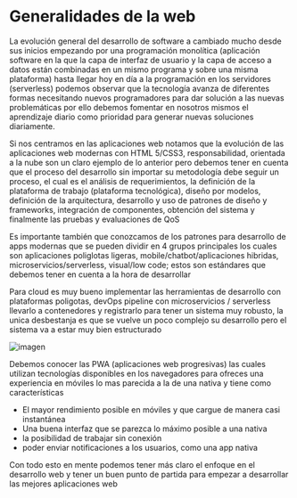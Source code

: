 
# Generalidades de la web

La evolución general del desarrollo de software a cambiado mucho desde sus inicios empezando por una programación monolítica (aplicación software en la que la capa de interfaz de usuario y la capa de acceso a datos están combinadas en un mismo programa y sobre una misma plataforma) hasta llegar hoy en día a la programación en los servidores (serverless) podemos observar que la tecnología avanza de diferentes formas necesitando nuevos programadores para dar solución a las nuevas problemáticas por ello debemos fomentar en nosotros mismos el aprendizaje diario como prioridad para generar nuevas soluciones diariamente.

Si nos centramos en las aplicaciones web notamos que la evolución de las aplicaciones web modernas con HTML 5/CSS3, responsabilidad, orientada a la nube son un claro ejemplo de lo anterior pero debemos tener en cuenta que el proceso del desarrollo sin importar su metodología debe seguir un proceso, el cual es el análisis de requerimientos, la definición de la plataforma de trabajo (plataforma tecnológica), diseño por modelos, definición de la arquitectura, desarrollo y uso de patrones de diseño y frameworks, integración de componentes, obtención del sistema y finalmente las pruebas y evaluaciones de QoS

Es importante también que conozcamos de los patrones para desarrollo de apps modernas que se pueden dividir en 4 grupos principales los cuales son aplicaciones poliglotas ligeras, mobile/chatbot/aplicaciones hibridas, microservicios/serverless, visual/low code; estos son estándares que debemos tener en cuenta a la hora de desarrollar 

Para cloud es muy bueno implementar las herramientas de desarrollo con plataformas poligotas, devOps pipeline con microservicios / serverless llevarlo a contenedores y registrarlo para tener un sistema muy robusto, la unica desbestanja es que se vuelve un poco complejo su desarrollo pero el sistema va a estar muy bien estructurado

![imagen](https://user-images.githubusercontent.com/37702336/131944322-28d7a17b-8909-490f-b0e3-3e2a68408651.png)

Debemos conocer las PWA (aplicaciones web progresivas) las cuales utilizan tecnologías disponibles en los navegadores para ofreces una experiencia en móviles lo mas parecida a la de una nativa y tiene como características
- El mayor rendimiento posible en móviles y que cargue de manera casi instantánea 
- Una buena interfaz que se parezca lo máximo posible a una nativa 
- la posibilidad de trabajar sin conexión 
- poder enviar notificaciones a los usuarios, como una app nativa

Con todo esto en mente podemos tener más claro el enfoque en el desarrollo web y tener un buen punto de partida para empezar a desarrollar las mejores aplicaciones web










